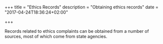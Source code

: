 +++
title = "Ethics Records"
description = "Obtaining ethics records"
date = "2017-04-24T18:36:24+02:00"

+++

Records related to ethics complaints can be obtained from a number of sources, most of which come from state agencies.
